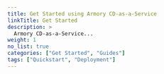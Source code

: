 ```yaml
---
title: Get Started using Armory CD-as-a-Service
linkTitle: Get Started
description: >
  Armory CD-as-a-Service...
weight: 1
no_list: true
categories: ["Get Started", "Guides"]
tags: ["Quickstart", "Deployment"]
---
```

